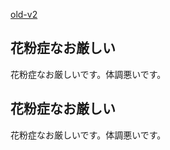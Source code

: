 [old-v2](ig080426-orig.html)

## 花粉症なお厳しい

花粉症なお厳しいです。体調悪いです。






## 花粉症なお厳しい


花粉症なお厳しいです。体調悪いです。